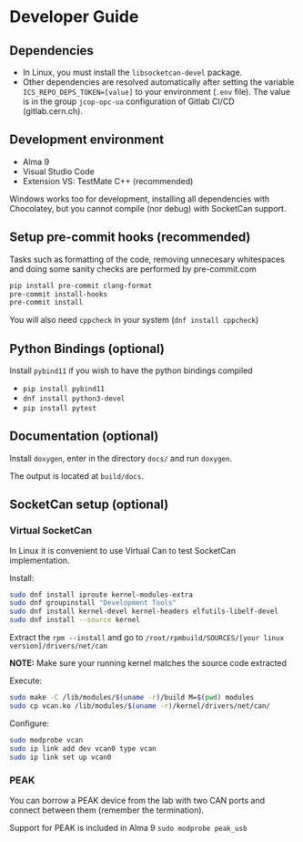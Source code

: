 
# Developer Guide

## Dependencies

- In Linux, you must install the `libsocketcan-devel` package.
- Other dependencies are resolved automatically after setting the variable `ICS_REPO_DEPS_TOKEN=[value]` to
your environment (`.env` file). The value is in the group `jcop-opc-ua` configuration of Gitlab CI/CD (gitlab.cern.ch).

## Development environment

- Alma 9
- Visual Studio Code
- Extension VS: TestMate C++ (recommended)

Windows works too for development, installing all dependencies with Chocolatey, but you cannot
compile (nor debug) with SocketCan support.

## Setup pre-commit hooks (recommended)

Tasks such as formatting of the code, removing unnecesary whitespaces and doing some sanity checks are performed by pre-commit.com

```bash
pip install pre-commit clang-format
pre-commit install-hooks
pre-commit install
```

You will also need `cppcheck` in your system (`dnf install cppcheck`)

## Python Bindings (optional)

Install `pybind11` if you wish to have the python bindings compiled

- `pip install pybind11`
- `dnf install python3-devel`
- `pip install pytest`

## Documentation (optional)

Install `doxygen`, enter in the directory `docs/` and run `doxygen`.

The output is located at `build/docs`.

## SocketCan setup (optional)

### Virtual SocketCan

In Linux it is convenient to use Virtual Can to test SocketCan implementation.

Install:

```bash
sudo dnf install iproute kernel-modules-extra
sudo dnf groupinstall "Development Tools"
sudo dnf install kernel-devel kernel-headers elfutils-libelf-devel
sudo dnf install --source kernel
```

Extract the `rpm --install` and go to `/root/rpmbuild/SOURCES/[your linux version]/drivers/net/can`

**NOTE:** Make sure your running kernel matches the source code extracted

Execute:

```bash
sudo make -C /lib/modules/$(uname -r)/build M=$(pwd) modules
sudo cp vcan.ko /lib/modules/$(uname -r)/kernel/drivers/net/can/
```

Configure:

```bash
sudo modprobe vcan
sudo ip link add dev vcan0 type vcan
sudo ip link set up vcan0
```

### PEAK

You can borrow a PEAK device from the lab with two CAN ports and connect between them (remember the termination).

Support for PEAK is included in Alma 9 `sudo modprobe peak_usb`
